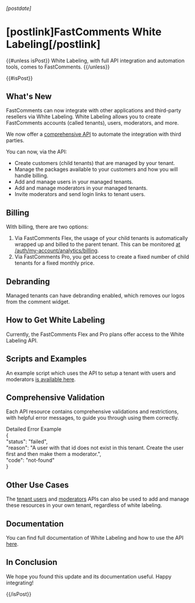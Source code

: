###### [postdate]
# [postlink]FastComments White Labeling[/postlink]

{{#unless isPost}}
White Labeling, with full API integration and automation tools, comes to FastComments.
{{/unless}}

{{#isPost}}

## What's New

FastComments can now integrate with other applications and third-party resellers via White Labeling. White Labeling allows you to create FastComments accounts (called tenants), users, moderators, and more.

We now offer a [comprehensive API](https://docs.fastcomments.com/guide-white-labeling.html#white-labeling-using-the-api) to automate the integration
with third parties.

You can now, via the API:

- Create customers (child tenants) that are managed by your tenant.
- Manage the packages available to your customers and how you will handle billing.
- Add and manage users in your managed tenants.
- Add and manage moderators in your managed tenants.
- Invite moderators and send login links to tenant users.

## Billing

With billing, there are two options:

1. Via FastComments Flex, the usage of your child tenants is automatically wrapped up and billed to the parent tenant. This can be monitored [at /auth/my-account/analytics/billing](https://fastcomments.com/auth/my-account/analytics/billing).
2. Via FastComments Pro, you get access to create a fixed number of child tenants for a fixed monthly price.

## Debranding

Managed tenants can have debranding enabled, which removes our logos from the comment widget.

## How to Get White Labeling

Currently, the FastComments Flex and Pro plans offer access to the White Labeling API.

## Scripts and Examples

An example script which uses the API to setup a tenant with users and moderators [is available here](https://github.com/FastComments/fastcomments-code-examples/tree/master/white-labeling).

## Comprehensive Validation

Each API resource contains comprehensive validations and restrictions, with helpful error messages, to guide you through using them correctly.

<div class="code">
<div class="title">Detailed Error Example</div><div class="line">{</div><div class="line">  "status": "failed",</div><div class="line">  "reason": "A user with that id does not exist in this tenant. Create the user first and then make them a moderator.",</div><div class="line">  "code": "not-found"</div><div class="line">}</div>
</div>

## Other Use Cases

The [tenant users](https://docs.fastcomments.com/guide-api.html#tenant-user-structure) and [moderators](https://docs.fastcomments.com/guide-api.html#moderator-structure) APIs can also be used to
add and manage these resources in your own tenant, regardless of white labeling.

## Documentation

You can find full documentation of White Labeling and how to use the API [here](https://docs.fastcomments.com/guide-white-labeling.html).

## In Conclusion

We hope you found this update and its documentation useful. Happy integrating!

{{/isPost}}

